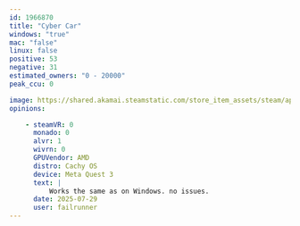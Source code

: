 ```yaml
---
id: 1966870
title: "Cyber Car"
windows: "true"
mac: "false"
linux: false
positive: 53
negative: 31
estimated_owners: "0 - 20000"
peak_ccu: 0

image: https://shared.akamai.steamstatic.com/store_item_assets/steam/apps/1966870/header.jpg?t=1664317743
opinions:

    - steamVR: 0
      monado: 0
      alvr: 1
      wivrn: 0
      GPUVendor: AMD
      distro: Cachy OS
      device: Meta Quest 3
      text: |
          Works the same as on Windows. no issues.
      date: 2025-07-29
      user: failrunner
---
```

